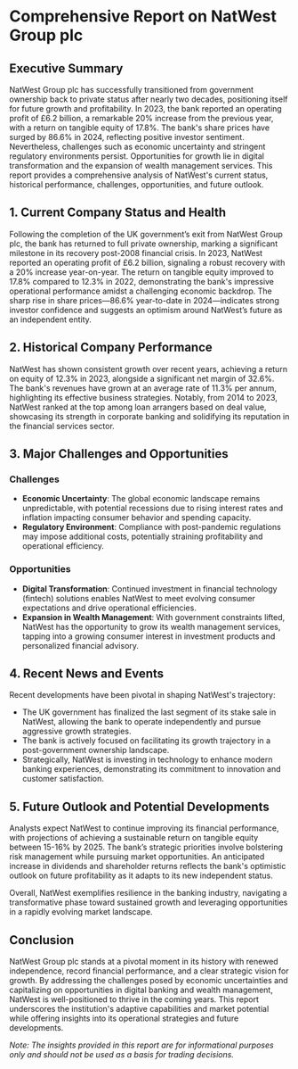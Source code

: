 # Comprehensive Report on NatWest Group plc

## Executive Summary
NatWest Group plc has successfully transitioned from government ownership back to private status after nearly two decades, positioning itself for future growth and profitability. In 2023, the bank reported an operating profit of £6.2 billion, a remarkable 20% increase from the previous year, with a return on tangible equity of 17.8%. The bank's share prices have surged by 86.6% in 2024, reflecting positive investor sentiment. Nevertheless, challenges such as economic uncertainty and stringent regulatory environments persist. Opportunities for growth lie in digital transformation and the expansion of wealth management services. This report provides a comprehensive analysis of NatWest's current status, historical performance, challenges, opportunities, and future outlook.

## 1. Current Company Status and Health
Following the completion of the UK government’s exit from NatWest Group plc, the bank has returned to full private ownership, marking a significant milestone in its recovery post-2008 financial crisis. In 2023, NatWest reported an operating profit of £6.2 billion, signaling a robust recovery with a 20% increase year-on-year. The return on tangible equity improved to 17.8% compared to 12.3% in 2022, demonstrating the bank's impressive operational performance amidst a challenging economic backdrop. The sharp rise in share prices—86.6% year-to-date in 2024—indicates strong investor confidence and suggests an optimism around NatWest’s future as an independent entity.

## 2. Historical Company Performance
NatWest has shown consistent growth over recent years, achieving a return on equity of 12.3% in 2023, alongside a significant net margin of 32.6%. The bank's revenues have grown at an average rate of 11.3% per annum, highlighting its effective business strategies. Notably, from 2014 to 2023, NatWest ranked at the top among loan arrangers based on deal value, showcasing its strength in corporate banking and solidifying its reputation in the financial services sector.

## 3. Major Challenges and Opportunities
### Challenges
- **Economic Uncertainty**: The global economic landscape remains unpredictable, with potential recessions due to rising interest rates and inflation impacting consumer behavior and spending capacity.
- **Regulatory Environment**: Compliance with post-pandemic regulations may impose additional costs, potentially straining profitability and operational efficiency.
  
### Opportunities
- **Digital Transformation**: Continued investment in financial technology (fintech) solutions enables NatWest to meet evolving consumer expectations and drive operational efficiencies. 
- **Expansion in Wealth Management**: With government constraints lifted, NatWest has the opportunity to grow its wealth management services, tapping into a growing consumer interest in investment products and personalized financial advisory.

## 4. Recent News and Events
Recent developments have been pivotal in shaping NatWest's trajectory:
- The UK government has finalized the last segment of its stake sale in NatWest, allowing the bank to operate independently and pursue aggressive growth strategies.
- The bank is actively focused on facilitating its growth trajectory in a post-government ownership landscape.
- Strategically, NatWest is investing in technology to enhance modern banking experiences, demonstrating its commitment to innovation and customer satisfaction.

## 5. Future Outlook and Potential Developments
Analysts expect NatWest to continue improving its financial performance, with projections of achieving a sustainable return on tangible equity between 15-16% by 2025. The bank’s strategic priorities involve bolstering risk management while pursuing market opportunities. An anticipated increase in dividends and shareholder returns reflects the bank's optimistic outlook on future profitability as it adapts to its new independent status.

Overall, NatWest exemplifies resilience in the banking industry, navigating a transformative phase toward sustained growth and leveraging opportunities in a rapidly evolving market landscape.

## Conclusion
NatWest Group plc stands at a pivotal moment in its history with renewed independence, record financial performance, and a clear strategic vision for growth. By addressing the challenges posed by economic uncertainties and capitalizing on opportunities in digital banking and wealth management, NatWest is well-positioned to thrive in the coming years. This report underscores the institution's adaptive capabilities and market potential while offering insights into its operational strategies and future developments. 

*Note: The insights provided in this report are for informational purposes only and should not be used as a basis for trading decisions.*